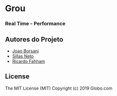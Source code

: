 # Grou

### Real Time - Performance

## Autores do Projeto

- [Joao Borsani](joao.borsani@gmail.com)
- [Sillas Neto](sillassneto@gmail.com)
- [Ricardo Fahham](rfahham@hotmail.com)

## License
The MIT License (MIT)
Copyright (c) 2019 Globo.com